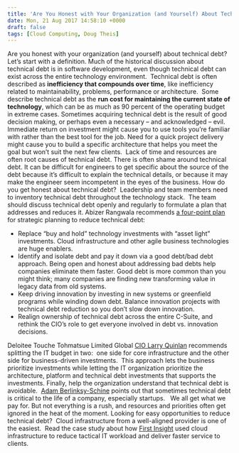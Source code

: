 ```yaml
---
title: 'Are You Honest with Your Organization (and Yourself) About Technical Debt?'
date: Mon, 21 Aug 2017 14:58:10 +0000
draft: false
tags: [Cloud Computing, Doug Theis]
---
```


Are you honest with your organization (and yourself) about technical debt? Let’s start with a definition. Much of the historical discussion about technical debt is in software development, even though technical debt can exist across the entire technology environment.  Technical debt is often described as **inefficiency that compounds over time**, like inefficiency related to maintainability, problems, performance or architecture.  Some describe technical debt as the **run cost for maintaining the current state of technology**, which can be as much as 90 percent of the operating budget in extreme cases. Sometimes acquiring technical debt is the result of good decision making, or perhaps even a necessary – and acknowledged – evil.  Immediate return on investment might cause you to use tools you’re familiar with rather than the best tool for the job. Need for a quick project delivery might cause you to build a specific architecture that helps you meet the goal but won’t suit the next few clients.  Lack of time and resources are often root causes of technical debt. There is often shame around technical debt. It can be difficult for engineers to get specific about the source of the debt because it’s difficult to explain the technical details, or because it may make the engineer seem incompetent in the eyes of the business. How do you get honest about technical debt?  Leadership and team members need to inventory technical debt throughout the technology stack.  The team should discuss technical debt openly and regularly to formulate a plan that addresses and reduces it. Abizer Rangwala recommends [a four-point plan](http://www.cioinsight.com/it-management/it-budgets/is-technology-debt-handicapping-your-organization.html) for strategic planning to reduce technical debt:

*   Replace “buy and hold” technology investments with “asset light” investments. Cloud infrastructure and other agile business technologies are huge enablers.
*   Identify and isolate debt and pay it down via a good debt/bad debt approach. Being open and honest about addressing bad debts help companies eliminate them faster. Good debt is more common than you might think; many companies are finding new transforming value in legacy data from old systems.
*   Keep driving innovation by investing in new systems or greenfield programs while winding down debt. Balance innovation projects with technical debt reduction so you don’t slow down innovation.
*   Realign ownership of technical debt across the entire C-Suite, and rethink the CIO’s role to get everyone involved in debt vs. innovation decisions.

Deloitee Touche Tohmatsue Limited Global [CIO Larry Quinlan](http://deloitte.wsj.com/cio/2014/03/05/how-one-cio-addresses-technical-debt/) recommends splitting the IT budget in two:  one side for core infrastructure and the other side for business-driven investments.  This approach lets the business prioritize investments while letting the IT organization prioritize the architecture, platform and technical debt investments that supports the investments. Finally, help the organization understand that technical debt is avoidable.  [Adam Berlinksy-Schine](https://hackernoon.com/wtf-is-technical-debt-b9e9d5f89d9) points out that sometimes technical debt is critical to the life of a company, especially startups.   We all get what we pay for. But not everything is a rush, and resources and priorities often get ignored in the heat of the moment. Looking for easy opportunities to reduce technical debt?  Cloud infrastructure from a well-aligned provider is one of the easiest.  Read the case study about how [First Insight](http://go.expedient.com/FirstInsightCS) used cloud infrastructure to reduce tactical IT workload and deliver faster service to clients.